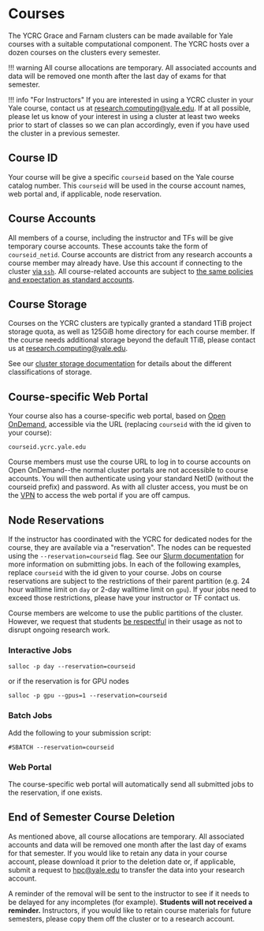 # Courses

The YCRC Grace and Farnam clusters can be made available for Yale courses with a suitable computational component. The YCRC hosts over a dozen courses on the clusters every semester.

!!! warning
    All course allocations are temporary. All associated accounts and data will be removed one month after the last day of exams for that semester.


!!! info "For Instructors"
    If you are interested in using a YCRC cluster in your Yale course, contact us at research.computing@yale.edu. If at all possible, please let us know of your interest in using a cluster at least two weeks prior to start of classes so we can plan accordingly, even if you have used the cluster in a previous semester.


## Course ID

Your course will be give a specific `courseid` based on the Yale course catalog number. This `courseid` will be used in the course account names, web portal and, if applicable, node reservation.

## Course Accounts

All members of a course, including the instructor and TFs will be give temporary course accounts. These accounts take the form of `courseid_netid`. Course accounts are district from any research accounts a course member may already have. Use this account if connecting to the cluster [via `ssh`](https://docs.ycrc.yale.edu/clusters-at-yale/access/ssh/). All course-related accounts are subject to [the same policies and expectation as standard accounts](/clusters-at-yale/access/accounts/). 

## Course Storage

Courses on the YCRC clusters are typically granted a standard 1TiB project storage quota, as well as 125GiB home directory for each course member. If the course needs additional storage beyond the default 1TiB, please contact us at research.computing@yale.edu.

See our [cluster storage documentation](https://docs.ycrc.yale.edu/data/hpc-storage/) for details about the different classifications of storage.

## Course-specific Web Portal

Your course also has a course-specific web portal, based on [Open OnDemand](/clusters-at-yale/access/ood/), accessible via the URL (replacing `courseid` with the id given to your course):

```
courseid.ycrc.yale.edu
```

Course members must use the course URL to log in to course accounts on Open OnDemand--the normal cluster portals are not accessible to course accounts. You will then authenticate using your standard NetID (without the courseid prefix) and password. As with all cluster access, you must be on the [VPN](/clusters-at-yale/access/vpn/) to access the web portal if you are off campus.

## Node Reservations

If the instructor has coordinated with the YCRC for dedicated nodes for the course, they are available via a "reservation". The nodes can be requested using the `--reservation=courseid` flag. See our [Slurm documentation](/clusters-at-yale/job-scheduling/) for more information on submitting jobs. In each of the following examples, replace `courseid` with the id given to your course. Jobs on course reservations are subject to the restrictions of their parent partition (e.g. 24 hour walltime limit on `day` or 2-day walltime limit on `gpu`). If your jobs need to exceed those restrictions, please have your instructor or TF contact us.

Course members are welcome to use the public partitions of the cluster. However, we request that students [be respectful](/clusters-at-yale/access/accounts/) in their usage as not to disrupt ongoing research work.

### Interactive Jobs

```
salloc -p day --reservation=courseid
```

or if the reservation is for GPU nodes

```
salloc -p gpu --gpus=1 --reservation=courseid
```

### Batch Jobs

Add the following to your submission script:

```
#SBATCH --reservation=courseid
```

### Web Portal

The course-specific web portal will automatically send all submitted jobs to the reservation, if one exists.

## End of Semester Course Deletion

As mentioned above, all course allocations are temporary. All associated accounts and data will be removed one month after the last day of exams for that semester. If you would like to retain any data in your course account, please download it prior to the deletion date or, if applicable, submit a request to hpc@yale.edu to transfer the data into your research account. 

A reminder of the removal will be sent to the instructor to see if it needs to be delayed for any incompletes (for example). **Students will not received a reminder.** Instructors, if you would like to retain course materials for future semesters, please copy them off the cluster or to a research account.



